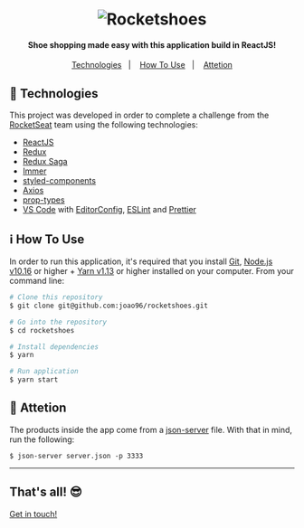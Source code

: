 <h1 align="center">
    <img alt="Rocketshoes" src="https://res.cloudinary.com/jvpoletti/image/upload/v1582415333/rocketshoes_logo.png" />
    <br>
</h1>

<h4 align="center">
  Shoe shopping made easy with this application build in ReactJS!
</h4>

<p align="center">
  <a href="#checkered_flag-technologies">Technologies</a>&nbsp;&nbsp;&nbsp;|&nbsp;&nbsp;&nbsp;
  <a href="#information_source-how-to-use">How To Use</a>&nbsp;&nbsp;&nbsp;|&nbsp;&nbsp;&nbsp;
  <a href="#rotating_light-attetion">Attetion</a>
</p>

## :checkered_flag: Technologies

This project was developed in order to complete a challenge from the [RocketSeat](https://rocketseat.com.br/) team using the following technologies:

-   [ReactJS](https://facebook.github.io/react/)
-   [Redux](https://redux.js.org/)
-   [Redux Saga](https://github.com/redux-saga/redux-saga)
-   [Immer](https://github.com/immerjs/immer)
-   [styled-components](https://styled-components.com/)
-   [Axios](https://github.com/axios/axios)
-   [prop-types](https://github.com/airbnb/prop-types)
-   [VS Code][vc] with [EditorConfig][vceditconfig], [ESLint][vceslint] and [Prettier][prettier]

## :information_source: How To Use

In order to run this application, it's required that you install [Git](https://git-scm.com), [Node.js v10.16][nodejs] or higher + [Yarn v1.13][yarn] or higher installed on your computer. From your command line:

```bash
# Clone this repository
$ git clone git@github.com:joao96/rocketshoes.git

# Go into the repository
$ cd rocketshoes

# Install dependencies
$ yarn

# Run application
$ yarn start
```

## :rotating_light: Attetion
The products inside the app come from a [json-server](https://github.com/typicode/json-server) file. With that in mind, run the following:

```
$ json-server server.json -p 3333
```

---
## That's all! 😎

[Get in touch!](https://www.linkedin.com/in/jvpoletti/)

[nodejs]: https://nodejs.org/
[yarn]: https://yarnpkg.com/
[vc]: https://code.visualstudio.com/
[vceditconfig]: https://marketplace.visualstudio.com/items?itemName=EditorConfig.EditorConfig
[vceslint]: https://marketplace.visualstudio.com/items?itemName=dbaeumer.vscode-eslint
[prettier]: https://prettier.io/
